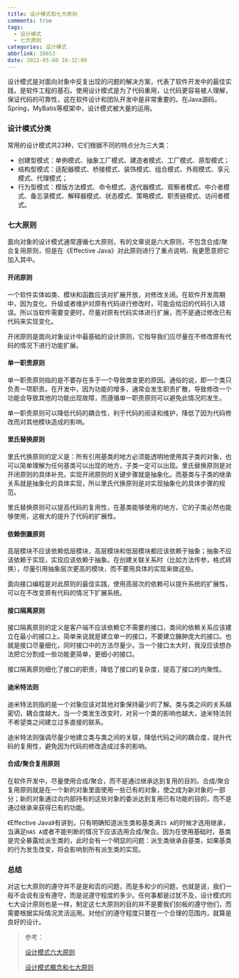 ```yaml
---
title: 设计模式和七大原则
comments: true
tags:
  - 设计模式
  - 七大原则
categories: 设计模式
abbrlink: 10653
date: 2022-05-08 16:32:09
---
```


设计模式是对面向对象中反复出现的问题的解决方案，代表了软件开发中的最佳实践，是软件工程的基石。使用设计模式是为了代码重用，让代码更容易被人理解，保证代码的可靠性，这在软件设计和团队开发中是非常重要的。在Java源码，Spring，MyBatis等框架中，设计模式被大量的运用。

<!--more-->

### 设计模式分类

常用的设计模式共23种，它们根据不同的特点分为三大类：

- 创建型模式：单例模式、抽象工厂模式、建造者模式、工厂模式、原型模式；
- 结构型模式：适配器模式、桥接模式、装饰模式、组合模式、外观模式、享元模式、代理模式；
- 行为型模式：模版方法模式、命令模式、迭代器模式、观察者模式、中介者模式、备忘录模式、解释器模式、状态模式、策略模式、职责链模式、访问者模式。

### 七大原则

面向对象的设计模式通常遵循七大原则，有的文章说是六大原则，不包含合成/聚合复用原则，但是在《Effective Java》对此原则进行了重点说明，我更愿意把它加入其中。

#### 开闭原则

一个软件实体如类、模块和函数应该对扩展开放，对修改关闭。在软件开发周期中，因为变化、升级或者维护对原有代码进行修改时，可能会给旧的代码引入错误。所以当软件需要变更时，尽量对原有代码实体进行扩展，而不是通过修改已有代码来实现变化。

开闭原则是面向对象设计中最基础的设计原则，它指导我们应尽量在不修改原有代码的情况下进行功能扩展。

#### 单一职责原则

单一职责原则指的是不要存在多于一个导致类变更的原因。通俗的说，即一个类只负责一项职责。在开发中，因为功能的增多，通常会发生职责扩散，导致修改一个功能会导致其他的功能出现故障，而遵循单一职责原则可以避免此情况的发生。

单一职责原则可以降低代码的耦合性，利于代码的阅读和维护，降低了因为代码修改而对其他模块造成的影响。

#### 里氏替换原则

里氏代换原则的定义是：所有引用基类的地方必须能透明地使用其子类的对象，也可以简单理解为任何基类可以出现的地方，子类一定可以出现。里氏替换原则是对开闭原则的具体补充，实现开闭原则的关键步骤就是抽象化。而基类与子类的继承关系就是抽象化的具体实现，所以里氏代换原则是对实现抽象化的具体步骤的规范。

里氏替换原则可以提高代码的复用性，在基类能够使用的地方，它的子类必然也能够使用，这极大的提升了代码的扩展性。

#### 依赖倒置原则

高层模块不应该依赖低层模块，高层模块和低层模块都应该依赖于抽象；抽象不应该依赖于实现，实现应该依赖于抽象。在创建关联关系时（比如方法传参，格式转换），尽量引用抽象层次更高的模块，而不要用具体的实现来做这些。

面向接口编程是对此原则的最佳实践，使用高层次的依赖可以提升系统的扩展性，可以在不改变原有代码的情况下扩展系统。

#### 接口隔离原则

接口隔离原则的定义是客户端不应该依赖它不需要的接口，类间的依赖关系应该建立在最小的接口上。简单来说就是建立单一的接口，不要建立臃肿庞大的接口。也就是接口尽量细化，同时接口中的方法尽量少。当一个接口太大时，我没应该想办法把它分割成一些功能更简单，更细小的接口。

接口隔离原则细化了接口的职责，降低了接口的复杂度，提高了接口的内聚性。

#### 迪米特法则

迪米特法则指的是一个对象应该对其他对象保持最少的了解。类与类之间的关系越密切，耦合度越大，当一个类发生改变时，对另一个类的影响也越大，迪米特法则不希望类之间建立过多直接的联系。

迪米特法则强调尽量少地建立类与类之间的关联，降低代码之间的耦合度，提升代码的复用性，避免因为代码的修改造成过多的影响。

#### 合成/聚合复用原则

在软件开发中，尽量使用合成/聚合，而不是通过继承达到复用的目的。合成/聚合复用原则就是在一个新的对象里面使用一些已有的对象，使之成为新对象的一部分；新的对象通过向内部持有的这些对象的委派达到复用已有功能的目的，而不是通过继承来获得已有的功能。

《Effective Java》有讲到，只有明确知道派生类和基类满`IS A`的时候才选用继承，当满足`HAS A`或者不能判断的情况下应该选用合成/聚合。因为在使用基础时，基类是完全暴露给派生类的，此时会有一个明显的问题：派生类继承自基类，如果基类的行为发生改变，将会影响到所有派生类的实现。

### 总结

对这七大原则的遵守并不是是和否的问题，而是多和少的问题，也就是说，我们一般不会说有没有遵守，而是说遵守程度的多少。任何事都是过犹不及，设计模式的七大设计原则也是一样，制定这七大原则的目的并不是要我们刻板的遵守他们，而需要根据实际情况灵活运用。对他们的遵守程度只要在一个合理的范围内，就算是良好的设计。

> 参考：
>
> [设计模式六大原则](http://www.uml.org.cn/sjms/201211023.asp)
>
> [设计模式概念和七大原则](https://cloud.tencent.com/developer/article/1650116)
